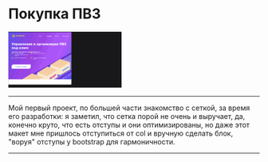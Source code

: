 # Покупка ПВЗ 

<img width="45%" height="30%"  src="https://github.com/Hiagar11/Bootstrap/blob/First_project/BootstrapPVZ.gif"> 

____
  
 <div width="45%"> Мой первый проект, по большей части знакомство с сеткой, за время его разработки: я заметил, что сетка порой не очень и выручает, да, конечно круто, что есть отступы и они оптимизированы, но даже этот макет мне пришлось отступиться от col и вручную сделать блок, "воруя" отступы у bootstrap для гармоничности.
  </div>

____





